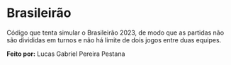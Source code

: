 # Brasileirão
 Código que tenta simular o Brasileirão 2023, de modo que as partidas não são divididas em turnos e não há limite de dois jogos entre duas equipes.

__Feito por:__ Lucas Gabriel Pereira Pestana
